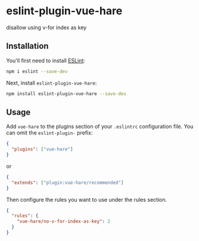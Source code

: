 # eslint-plugin-vue-hare

disallow using v-for index as key

## Installation

You'll first need to install [ESLint](https://eslint.org/):

```sh
npm i eslint --save-dev
```

Next, install `eslint-plugin-vue-hare`:

```sh
npm install eslint-plugin-vue-hare --save-dev
```

## Usage

Add `vue-hare` to the plugins section of your `.eslintrc` configuration file. You can omit the `eslint-plugin-` prefix:

```json
{
  "plugins": ["vue-hare"]
}
```

or

```json
{
  "extends": ["plugin:vue-hare/recommended"]
}
```

Then configure the rules you want to use under the rules section.

```json
{
  "rules": {
    "vue-hare/no-v-for-index-as-key": 2
  }
}
```